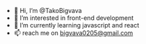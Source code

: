 - 👋 Hi, I’m @TakoBigvava
- 👀 I’m interested in front-end development
- 🌱 I’m currently learning javascript and react
- 📫 reach me on bigvava0205@gmail.com

<!---
TakoBigvava/TakoBigvava is a ✨ special ✨ repository because its `README.md` (this file) appears on your GitHub profile.
You can click the Preview link to take a look at your changes.
--->
